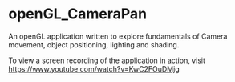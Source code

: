 openGL_CameraPan
================

An openGL application written to explore fundamentals of Camera movement, object positioning, lighting and shading.

To view a screen recording of the application in action, visit https://www.youtube.com/watch?v=KwC2FOuDMjg
